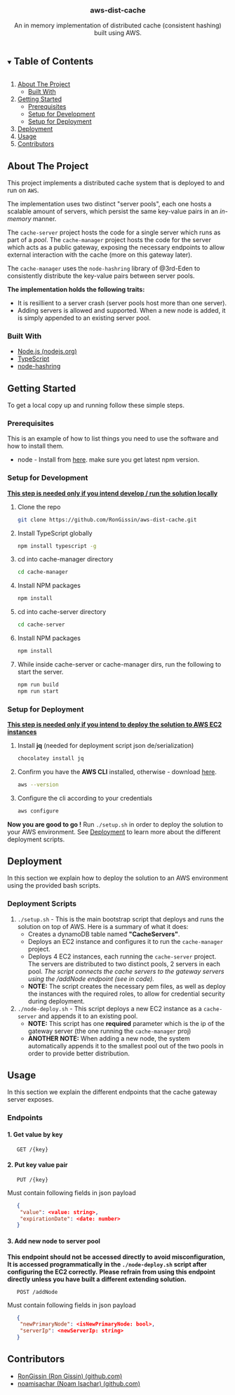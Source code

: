 <!-- PROJECT LOGO -->
<br />

<p align="center">
  <h3 align="center">aws-dist-cache</h3>

  <p align="center">
    An in memory implementation of distributed cache (consistent hashing) built using AWS.
    <br />
  </p>
</p>


<!-- TABLE OF CONTENTS -->
<details open="open">
  <summary><h2 style="display: inline-block">Table of Contents</h2></summary>
  <ol>
    <li>
      <a href="#about-the-project">About The Project</a>
      <ul>
        <li><a href="#built-with">Built With</a></li>
      </ul>
    </li>
    <li>
      <a href="#getting-started">Getting Started</a>
      <ul>
        <li><a href="#prerequisites">Prerequisites</a></li>
        <li><a href="#setup-for-development">Setup for Development</a></li>
        <li><a href="#setup-for-deployment">Setup for Deployment</a></li>
      </ul>
    </li>
    <li><a href="#deployment">Deployment</a></li>
    <li><a href="#usage">Usage</a></li>
    <li><a href="#contributors">Contributors</a></li>
  </ol>
</details>






<!-- ABOUT THE PROJECT -->
## About The Project

This project implements a distributed cache system that is deployed to and run on `AWS`.

The implementation uses two distinct "server pools", each one hosts a scalable amount of servers, which persist the same key-value pairs
in an *in-memory* manner.

The `cache-server` project hosts the code for a single server which runs as part of a *pool*.
The `cache-manager` project hosts the code for the server which acts as a public gateway, exposing the necessary endpoints
to allow external interaction with the cache (more on this gateway later).

The `cache-manager` uses the `node-hashring` library of @3rd-Eden to consistently distribute the key-value pairs between server pools.

**The implementation holds the following traits:**

* It is resillient to a server crash (server pools host more than one server).
* Adding servers is allowed and supported. When a new node is added, it is simply appended to an existing server pool.





### Built With

* [Node.js (nodejs.org)](https://nodejs.org/en/)
* [TypeScript](https://www.typescriptlang.org/)
* [node-hashring](https://github.com/3rd-Eden/node-hashring)




<!-- GETTING STARTED -->

## Getting Started

To get a local copy up and running follow these simple steps.




### Prerequisites

This is an example of how to list things you need to use the software and how to install them.
* node - Install from [here](https://nodejs.org/en/).
 make sure you get latest npm version.




### Setup for Development

<u>**This step is needed only if you intend develop / run the solution locally**</u>

1. Clone the repo
   ```sh
   git clone https://github.com/RonGissin/aws-dist-cache.git
   ```
2. Install TypeScript globally
   ```sh
   npm install typescript -g
   ```
3. cd into cache-manager directory 
   ```sh
   cd cache-manager
   ```
4. Install NPM packages
   ```sh
   npm install
   ```
5. cd into cache-server directory 
   ```sh
   cd cache-server
   ```
6. Install NPM packages
   ```sh
   npm install
   ```
6. While inside cache-server or cache-manager dirs, run the following to start the server.
   ```sh
   npm run build
   npm run start
   ```
   
   
   
   
### Setup for Deployment

<u>**This step is needed only if you intend to deploy the solution to AWS EC2 instances**</u>

1. Install **jq** (needed for deployment script json de/serialization)
   ```sh
   chocolatey install jq
   ```
2. Confirm you have the **AWS CLI** installed, otherwise - download [here](https://docs.aws.amazon.com/cli/latest/userguide/install-cliv2-windows.html).
   ```sh
   aws --version
   ```
3. Configure the cli according to your credentials 
   ```sh
   aws configure
   ```

**Now you are good to go !**
Run `./setup.sh` in order to deploy the solution to your AWS environment. 
See [Deployment](#deployment) to learn more about the different deployment scripts.




<!-- DEPLOYMENT EXAMPLES -->
## Deployment
In this section we explain how to deploy the solution to an AWS environment using the provided bash scripts.

### Deployment Scripts

1. `./setup.sh` - This is the main bootstrap script that deploys and runs the solution on top of AWS.
   Here is a summary of what it does:
   * Creates a dynamoDB table named **"CacheServers"**.
   * Deploys an EC2 instance and configures it to run the `cache-manager` project.
   * Deploys 4 EC2 instances, each running the `cache-server` project.
     The servers are distributed to two distinct pools, 2 servers in each pool.
     *The script connects the cache servers to the gateway servers using the /addNode endpoint (see in code).*
   * **NOTE:** The script creates the necessary pem files, as well as deploy the instances with the required roles, 
     to allow for credential security during deployment.
2. `./node-deploy.sh` - This script deploys a new EC2 instance as a `cache-server` and appends it to an existing pool.
   * **NOTE:** This script has one **required** parameter which is the ip of the gateway server (the one running the `cache-manager` proj)
   * **ANOTHER NOTE:** When adding a new node, the system automatically appends it to the smallest pool out of the two pools
     in order to provide better distribution.




## Usage

In this section we explain the different endpoints that the cache gateway server exposes.

### Endpoints

#### 1. Get value by key
```http
   GET /{key}
```



#### 2. Put key value pair
```http
   PUT /{key}
```

Must contain following fields in json payload
```json
   {
   	"value": <value: string>,
   	"expirationDate": <date: number>
   }
```



#### 3. Add new node to server pool
**This endpoint should not be accessed directly to avoid misconfiguration,**
**It is accessed programmatically in the `./node-deploy.sh` script after configuring the EC2 correctly.**
**Please refrain from using this endpoint directly unless you have built a different extending solution.**

```http
   POST /addNode
```

Must contain following fields in json payload
```json
   {
   	"newPrimaryNode": <isNewPrimaryNode: bool>,
   	"serverIp": <newServerIp: string>
   }
```




<!-- ACKNOWLEDGEMENTS -->
## Contributors

* [RonGissin (Ron Gissin) (github.com)](https://github.com/RonGissin)
* [noamisachar (Noam Isachar) (github.com)](https://github.com/NoamIsachar)

